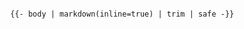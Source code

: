 <div class="codeBlock">
    <pre><code>
        {{- body | markdown(inline=true) | trim | safe -}}
    </code></pre>
</div>
